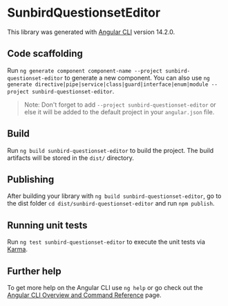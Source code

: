 # SunbirdQuestionsetEditor

This library was generated with [Angular CLI](https://github.com/angular/angular-cli) version 14.2.0.

## Code scaffolding

Run `ng generate component component-name --project sunbird-questionset-editor` to generate a new component. You can also use `ng generate directive|pipe|service|class|guard|interface|enum|module --project sunbird-questionset-editor`.
> Note: Don't forget to add `--project sunbird-questionset-editor` or else it will be added to the default project in your `angular.json` file. 

## Build

Run `ng build sunbird-questionset-editor` to build the project. The build artifacts will be stored in the `dist/` directory.

## Publishing

After building your library with `ng build sunbird-questionset-editor`, go to the dist folder `cd dist/sunbird-questionset-editor` and run `npm publish`.

## Running unit tests

Run `ng test sunbird-questionset-editor` to execute the unit tests via [Karma](https://karma-runner.github.io).

## Further help

To get more help on the Angular CLI use `ng help` or go check out the [Angular CLI Overview and Command Reference](https://angular.io/cli) page.
